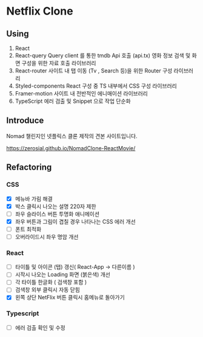 # Netflix Clone

## Using

1. React
2. React-query
   Query client 를 통한 tmdb Api 호출 (api.tx)
   영화 정보 검색 및 화면 구성을 위한 자료 호출 라이브러리
3. React-router
   사이트 내 탭 이동 (Tv , Search 등)을 위한 Router 구성 라이브러리
4. Styled-components
   React 구성 중 TS 내부에서 CSS 구성 라이브러리
5. Framer-motion
   사이트 내 전반적인 에니매이션 라이브러리
6. TypeScript
   에러 검출 및 Snippet 으로 작업 단순화

## Introduce

Nomad 챌린지인 넷플릭스 클론 제작의 견본 사이트입니다.

https://zerosial.github.io/NomadClone-ReactMovie/

## Refactoring

### CSS

- [x] 메뉴바 가림 해결
- [x] 박스 클릭시 나오는 설명 220자 제한
- [ ] 좌우 슬라이스 버튼 투명화 애니메이션
- [x] 좌우 버튼과 그림이 겹칠 경우 나타나는 CSS 에러 개선
- [ ] 폰트 최적화
- [ ] 오버라이드시 좌우 명암 개선

### React

- [ ] 타이틀 및 아이콘 (탭) 갱신( React-App -> 다른이름 )
- [ ] 시작시 나오는 Loading 화면 (붉은색) 개선
- [ ] 각 타이틀 한글화 ( 검색창 포함 )
- [ ] 검색창 외부 클릭시 자동 닫힘
- [x] 왼쪽 상단 NetFlix 버튼 클릭시 홈메뉴로 돌아가기

### Typescript

- [ ] 에러 검출 확인 및 수정
